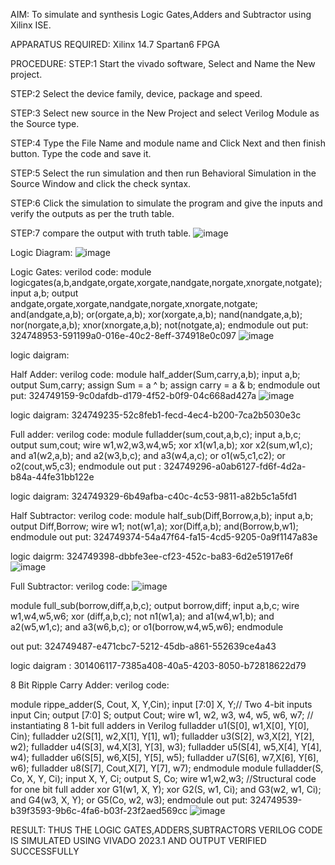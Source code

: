 AIM: To simulate and synthesis Logic Gates,Adders and Subtractor using Xilinx ISE.

APPARATUS REQUIRED: Xilinx 14.7 Spartan6 FPGA

PROCEDURE: STEP:1 Start the vivado software, Select and Name the New project.

STEP:2 Select the device family, device, package and speed.

STEP:3 Select new source in the New Project and select Verilog Module as the Source type.

STEP:4 Type the File Name and module name and Click Next and then finish button. Type the code and save it.

STEP:5 Select the run simulation and then run Behavioral Simulation in the Source Window and click the check syntax.

STEP:6 Click the simulation to simulate the program and give the inputs and verify the outputs as per the truth table.

STEP:7 compare the output with truth table.
![image](https://github.com/navaneethans/VLSI-LAB-EXP-2/assets/165632778/64f9538e-6a2b-469e-85a7-19d5897b3f58)


Logic Diagram: 
![image](https://github.com/navaneethans/VLSI-LAB-EXP-2/assets/165632778/f16e5925-7f23-4414-a2d9-cb34aceaf8fa)


Logic Gates: verilod code: module logicgates(a,b,andgate,orgate,xorgate,nandgate,norgate,xnorgate,notgate); input a,b; output andgate,orgate,xorgate,nandgate,norgate,xnorgate,notgate; and(andgate,a,b); or(orgate,a,b); xor(xorgate,a,b); nand(nandgate,a,b);
nor(norgate,a,b); xnor(xnorgate,a,b); not(notgate,a); endmodule out put: 324748953-591199a0-016e-40c2-8eff-374918e0c097
![image](https://github.com/navaneethans/VLSI-LAB-EXP-2/assets/165632778/262f10c0-3000-49c0-bea1-241e64aef736)


logic daigram: 

Half Adder: verilog code: module half_adder(Sum,carry,a,b); input a,b; output Sum,carry; assign Sum = a ^ b; assign carry = a & b; endmodule out put: 324749159-9c0dafdb-d179-4f52-b0f9-04c668ad427a
![image](https://github.com/navaneethans/VLSI-LAB-EXP-2/assets/165632778/dd9c5fa2-d34c-4fec-91e8-eb5372c9f61d)

logic daigram: 324749235-52c8feb1-fecd-4ec4-b200-7ca2b5030e3c

Full adder: verilog code: module fulladder(sum,cout,a,b,c); input a,b,c; output sum,cout; wire w1,w2,w3,w4,w5; xor x1(w1,a,b); xor x2(sum,w1,c); and a1(w2,a,b); and a2(w3,b,c); and a3(w4,a,c); or o1(w5,c1,c2); or o2(cout,w5,c3); endmodule out put : 324749296-a0ab6127-fd6f-4d2a-b84a-44fe31bb122e

logic daigram: 324749329-6b49afba-c40c-4c53-9811-a82b5c1a5fd1

Half Subtractor: verilog code: module half_sub(Diff,Borrow,a,b); input a,b; output Diff,Borrow; wire w1; not(w1,a); xor(Diff,a,b); and(Borrow,b,w1); endmodule out put: 324749374-54a47f64-fa15-4cd5-9205-0a9f1147a83e

logic daigrm: 324749398-dbbfe3ee-cf23-452c-ba83-6d2e51917e6f
![image](https://github.com/navaneethans/VLSI-LAB-EXP-2/assets/165632778/dfbef696-2db3-404f-a713-ed805d0a2629)

Full Subtractor: verilog code:
![image](https://github.com/navaneethans/VLSI-LAB-EXP-2/assets/165632778/10c85286-8b56-4ba9-8ce5-a8f18e8be62b)

module full_sub(borrow,diff,a,b,c); output borrow,diff; input a,b,c; wire w1,w4,w5,w6; xor (diff,a,b,c); not n1(w1,a); and a1(w4,w1,b); and a2(w5,w1,c); and a3(w6,b,c); or o1(borrow,w4,w5,w6); endmodule

out put: 324749487-e471cbc7-5212-45db-a861-552639ce4a43

logic daigram : 301406117-7385a408-40a5-4203-8050-b72818622d79

8 Bit Ripple Carry Adder: verilog code:

module rippe_adder(S, Cout, X, Y,Cin); input [7:0] X, Y;// Two 4-bit inputs input Cin; output [7:0] S; output Cout; wire w1, w2, w3, w4, w5, w6, w7; // instantiating 8 1-bit full adders in Verilog fulladder u1(S[0], w1,X[0], Y[0], Cin); fulladder u2(S[1], w2,X[1], Y[1], w1); fulladder u3(S[2], w3,X[2], Y[2], w2); fulladder u4(S[3], w4,X[3], Y[3], w3); fulladder u5(S[4], w5,X[4], Y[4], w4); fulladder u6(S[5], w6,X[5], Y[5], w5); fulladder u7(S[6], w7,X[6], Y[6], w6); fulladder u8(S[7], Cout,X[7], Y[7], w7); endmodule module fulladder(S, Co, X, Y, Ci); input X, Y, Ci; output S, Co; wire w1,w2,w3; //Structural code for one bit full adder xor G1(w1, X, Y); xor G2(S, w1, Ci); and G3(w2, w1, Ci); and G4(w3, X, Y); or G5(Co, w2, w3); endmodule out put: 324749539-b39f3593-9b6c-4fa6-b03f-23f2aed569cc
![image](https://github.com/navaneethans/VLSI-LAB-EXP-2/assets/165632778/4cfa95a4-796f-48d6-8553-69867d2db355)

RESULT: THUS THE LOGIC GATES,ADDERS,SUBTRACTORS VERILOG CODE IS SIMULATED USING VIVADO 2023.1 AND OUTPUT VERIFIED SUCCESSFULLY

